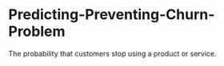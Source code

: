 # Predicting-Preventing-Churn-Problem
The probability that customers stop using a product or service.

